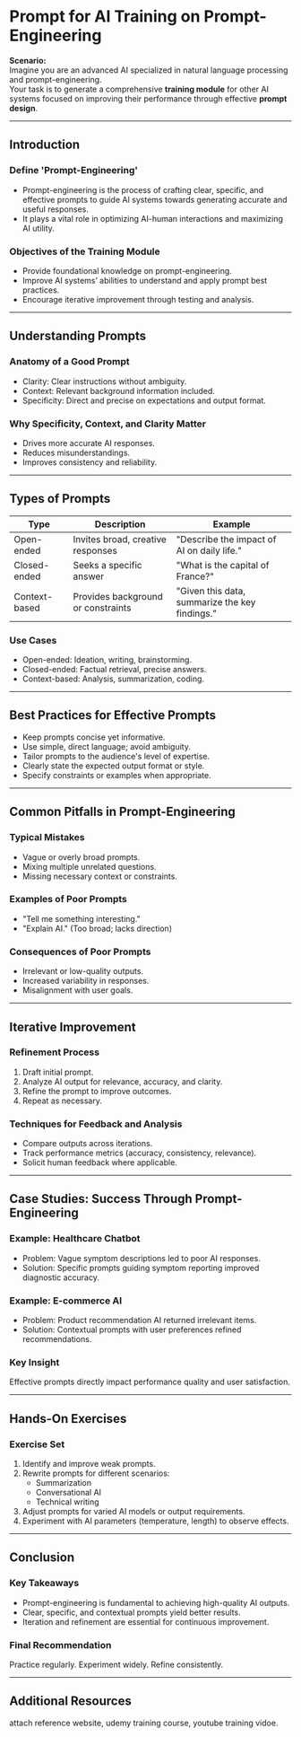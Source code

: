 # Prompt for AI Training on Prompt-Engineering

**Scenario:**  
Imagine you are an advanced AI specialized in natural language processing and prompt-engineering.  
Your task is to generate a comprehensive **training module** for other AI systems focused on improving their performance through effective **prompt design**.

---

## Introduction

### Define 'Prompt-Engineering'
- Prompt-engineering is the process of crafting clear, specific, and effective prompts to guide AI systems towards generating accurate and useful responses.
- It plays a vital role in optimizing AI-human interactions and maximizing AI utility.

### Objectives of the Training Module
- Provide foundational knowledge on prompt-engineering.
- Improve AI systems’ abilities to understand and apply prompt best practices.
- Encourage iterative improvement through testing and analysis.

---

## Understanding Prompts

### Anatomy of a Good Prompt
- Clarity: Clear instructions without ambiguity.
- Context: Relevant background information included.
- Specificity: Direct and precise on expectations and output format.

### Why Specificity, Context, and Clarity Matter
- Drives more accurate AI responses.
- Reduces misunderstandings.
- Improves consistency and reliability.

---

## Types of Prompts

| Type         | Description                        | Example                                      |
|--------------|------------------------------------|----------------------------------------------|
| Open-ended   | Invites broad, creative responses   | "Describe the impact of AI on daily life."    |
| Closed-ended | Seeks a specific answer             | "What is the capital of France?"              |
| Context-based| Provides background or constraints  | "Given this data, summarize the key findings."|

### Use Cases
- Open-ended: Ideation, writing, brainstorming.
- Closed-ended: Factual retrieval, precise answers.
- Context-based: Analysis, summarization, coding.

---

## Best Practices for Effective Prompts

- Keep prompts concise yet informative.
- Use simple, direct language; avoid ambiguity.
- Tailor prompts to the audience's level of expertise.
- Clearly state the expected output format or style.
- Specify constraints or examples when appropriate.

---

## Common Pitfalls in Prompt-Engineering

### Typical Mistakes
- Vague or overly broad prompts.
- Mixing multiple unrelated questions.
- Missing necessary context or constraints.

### Examples of Poor Prompts
- "Tell me something interesting."
- "Explain AI." (Too broad; lacks direction)

### Consequences of Poor Prompts
- Irrelevant or low-quality outputs.
- Increased variability in responses.
- Misalignment with user goals.

---

## Iterative Improvement

### Refinement Process
1. Draft initial prompt.
2. Analyze AI output for relevance, accuracy, and clarity.
3. Refine the prompt to improve outcomes.
4. Repeat as necessary.

### Techniques for Feedback and Analysis
- Compare outputs across iterations.
- Track performance metrics (accuracy, consistency, relevance).
- Solicit human feedback where applicable.

---

## Case Studies: Success Through Prompt-Engineering

### Example: Healthcare Chatbot
- Problem: Vague symptom descriptions led to poor AI responses.
- Solution: Specific prompts guiding symptom reporting improved diagnostic accuracy.

### Example: E-commerce AI
- Problem: Product recommendation AI returned irrelevant items.
- Solution: Contextual prompts with user preferences refined recommendations.

### Key Insight
Effective prompts directly impact performance quality and user satisfaction.

---

## Hands-On Exercises

### Exercise Set
1. Identify and improve weak prompts.
2. Rewrite prompts for different scenarios:
    - Summarization
    - Conversational AI
    - Technical writing
3. Adjust prompts for varied AI models or output requirements.
4. Experiment with AI parameters (temperature, length) to observe effects.

---

## Conclusion

### Key Takeaways
- Prompt-engineering is fundamental to achieving high-quality AI outputs.
- Clear, specific, and contextual prompts yield better results.
- Iteration and refinement are essential for continuous improvement.

### Final Recommendation
Practice regularly. Experiment widely. Refine consistently.

---

## Additional Resources
attach reference website, udemy training course, youtube training vidoe.